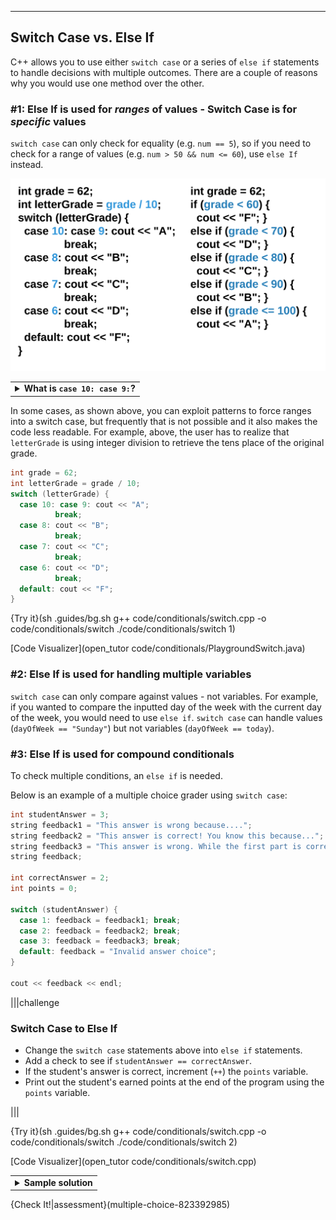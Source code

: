---

## Switch Case vs. Else If

C++ allows you to use either `switch case` or a series of `else if` statements to handle decisions with multiple outcomes. There are a couple of reasons why you would use one method over the other.

### #1: Else If is used for *ranges* of values - Switch Case is for *specific* values
`switch case` can only check for equality (e.g. `num == 5`), so if you need to check for a range of values (e.g. `num > 50 && num <= 60`), use `else If` instead.

![.guides/img/SwitchCaseElseIf](.guides/img/SwitchCaseElseIf.png)

<table><tbody ><tr><td><details><summary>
	<b>What is <code>case 10: case 9:</code>?</b>
</summary><br>

Sometimes, the code for multiple cases is the same. Instead of repeating code, you can list multiple cases before the code. Here is another example:

```c++
int month = 2;
int year = 2000;
int numDays = 0;

switch (month) {
  case 1: case 3: case 5:
  case 7: case 8: case 10:
  case 12:
    numDays = 31;
    break;
  case 4: case 6:
  case 9: case 11:
    numDays = 30;
    break;
  case 2:
    if (((year % 4 == 0) &&
       ! (year % 100 == 0)) ||
         (year % 400 == 0))
         numDays = 29;
    else
      numDays = 28;
      break;
  default:
    cout << "Invalid month.";
    break;
}
cout << "Number of Days = " << numDays << endl;
```
	
</details></td></tr></tbody>
</table>

In some cases, as shown above, you can exploit patterns to force ranges into a switch case, but frequently that is not possible and it also makes the code less readable. For example, above, the user has to realize that `letterGrade` is using integer division to retrieve the tens place of the original grade.

```c++
int grade = 62;
int letterGrade = grade / 10;
switch (letterGrade) {
  case 10: case 9: cout << "A"; 
          break;
  case 8: cout << "B"; 
          break;
  case 7: cout << "C"; 
          break;
  case 6: cout << "D"; 
          break;
  default: cout << "F";
}
```

{Try it}(sh .guides/bg.sh g++ code/conditionals/switch.cpp -o code/conditionals/switch ./code/conditionals/switch 1)

[Code Visualizer](open_tutor code/conditionals/PlaygroundSwitch.java)

### #2: Else If is used for handling multiple variables
`switch case` can only compare against values - not variables. For example, if you wanted to compare the inputted day of the week with the current day of the week, you would need to use `else if`. `switch case` can handle values (`dayOfWeek == "Sunday"`) but not variables (`dayOfWeek == today`).

### #3: Else If is used for compound conditionals
To check multiple conditions, an `else if` is needed. 

Below is an example of a multiple choice grader using `switch case`:
```c++
int studentAnswer = 3;
string feedback1 = "This answer is wrong because....";
string feedback2 = "This answer is correct! You know this because...";
string feedback3 = "This answer is wrong. While the first part is correct...";
string feedback;

int correctAnswer = 2;
int points = 0;

switch (studentAnswer) {
  case 1: feedback = feedback1; break;
  case 2: feedback = feedback2; break;
  case 3: feedback = feedback3; break;
  default: feedback = "Invalid answer choice";
}

cout << feedback << endl;
```

|||challenge
### Switch Case to Else If
* Change the `switch case` statements above into `else if` statements.
* Add a check to see if `studentAnswer == correctAnswer`.
* If the student's answer is correct, increment (`++`) the `points` variable.
* Print out the student's earned points at the end of the program using the `points` variable.

|||

{Try it}(sh .guides/bg.sh g++ code/conditionals/switch.cpp -o code/conditionals/switch ./code/conditionals/switch 2)

[Code Visualizer](open_tutor code/conditionals/switch.cpp)

<table><tbody ><tr><td><details><summary>
	<b>Sample solution</b>
</summary><br>

```c++
if (studentAnswer == 1) {
  cout << feedback1 << endl;
}
else if (studentAnswer == 2) {
  cout << feedback2 << endl;
}
else if (studentAnswer == 3) {
  cout << feedback3 << endl;
}
else {
  cout << feedback << endl;
}

if (studentAnswer == correctAnswer) {
  points++;
}

cout << points << endl;
```

</details></td></tr></tbody>
</table>

{Check It!|assessment}(multiple-choice-823392985)
